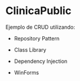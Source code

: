 # ClinicaPublic

Ejemplo de CRUD utilizando:
  * Repository Pattern
  * Class Library
  * Dependency Injection

  * WinForms
